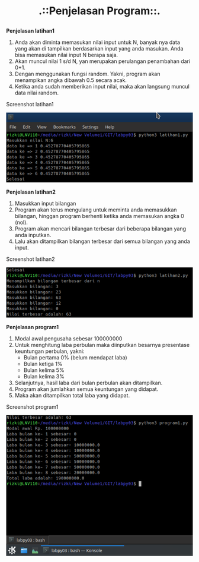 # <p align="center">.::Penjelasan Program::. </p>

<strong>Penjelasan latihan1</strong>
1. Anda akan diminta memasukan nilai input untuk N, banyak nya data yang akan di tampilkan berdasarkan input yang anda masukan. 
Anda bisa memasukan nilai input N berapa saja.
2. Akan muncul nilai 1 s/d N, yan merupakan perulangan penambahan dari 0+1.
3. Dengan menggunakan fungsi random. Yakni, program akan menampikan
angka dibawah 0.5 secara acak. 
3. Ketika anda sudah memberikan input nilai, maka akan langsung muncul 
data nilai random.

Screenshot latihan1

![](Screenshot/latihan1.png)

<strong>Penjelasan latihan2</strong>
1. Masukkan input bilangan
2. Program akan terus mengulang untuk meminta anda memasukkan bilangan, hinggan program berhenti ketika anda memasukan angka 0 (nol).
3. Program akan mencari bilangan terbesar dari beberapa bilangan yang anda inputkan.
4. Lalu akan ditampilkan bilangan terbesar dari semua bilangan yang anda 
input. 

Screenshot latihan2

![](Screenshot/latihan2.png)

<strong>Penjelasan program1</strong>

1. Modal awal pengusaha sebesar 100000000
2. Untuk menghitung laba perbulan maka diinputkan besarnya presentase keuntungan perbulan, yakni:
   * Bulan pertama 0% (belum mendapat laba)
   * Bulan ketiga 1%
   * Bulan kelima 5%
   * Bulan kelima 3%
3. Selanjutnya, hasil laba dari bulan perbulan akan ditampilkan. 
4. Program akan jumlahkan semua keuntungan yang didapat.
5. Maka akan ditampilkan total laba yang didapat.

Screenshot program1 

![](Screenshot/program1.png)
